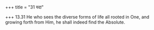 +++
title = "31 यदा"

+++
13.31 He who sees the diverse forms of life all rooted in One, and
growing forth from Him, he shall indeed find the Absolute.
